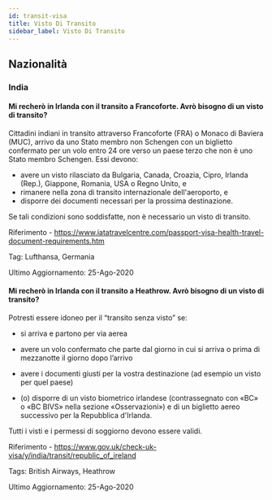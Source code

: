 ```yaml
---
id: transit-visa
title: Visto Di Transito
sidebar_label: Visto Di Transito
---
```


## Nazionalità

### India

#### **Mi recherò in Irlanda con il transito a Francoforte. Avrò bisogno di un visto di transito?**

Cittadini indiani in transito attraverso Francoforte (FRA) o Monaco di Baviera (MUC), arrivo da uno Stato membro non Schengen con un biglietto confermato per un volo entro 24 ore verso un paese terzo che non è uno Stato membro Schengen. Essi devono:
- avere un visto rilasciato da Bulgaria, Canada, Croazia, Cipro, Irlanda (Rep.), Giappone, Romania, USA o Regno Unito, e
- rimanere nella zona di transito internazionale dell'aeroporto, e
- disporre dei documenti necessari per la prossima destinazione.

Se tali condizioni sono soddisfatte, non è necessario un visto di transito.

Riferimento - https://www.iatatravelcentre.com/passport-visa-health-travel-document-requirements.htm

Tag: Lufthansa, Germania

Ultimo Aggiornamento: 25-Ago-2020

#### **Mi recherò in Irlanda con il transito a Heathrow. Avrò bisogno di un visto di transito?**

Potresti essere idoneo per il “transito senza visto” se:

* si arriva e partono per via aerea

* avere un volo confermato che parte dal giorno in cui si arriva o prima di mezzanotte il giorno dopo l’arrivo

* avere i documenti giusti per la vostra destinazione (ad esempio un visto per quel paese)

* (o) disporre di un visto biometrico irlandese (contrassegnato con «BC» o «BC BIVS» nella sezione «Osservazioni») e di un biglietto aereo successivo per la Repubblica d'Irlanda.

Tutti i visti e i permessi di soggiorno devono essere validi.

Riferimento - https://www.gov.uk/check-uk-visa/y/india/transit/republic_of_ireland

Tags: British Airways, Heathrow

Ultimo Aggiornamento: 25-Ago-2020
